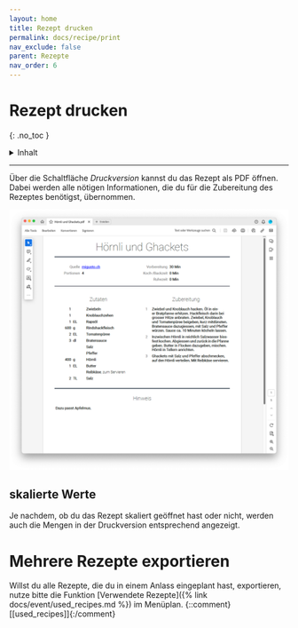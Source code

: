 ```yaml
---
layout: home
title: Rezept drucken
permalink: docs/recipe/print
nav_exclude: false
parent: Rezepte
nav_order: 6
---
```

# Rezept drucken
{: .no_toc }

<details markdown="block">
  <summary>
    Inhalt
  </summary>
  {: .text-delta }
- TOC
{:toc}
</details>

---

Über die Schaltfläche *Druckversion* kannst du das Rezept als PDF öffnen. Dabei werden alle nötigen Informationen, die du für die Zubereitung des Rezeptes benötigst, übernommen. 

![Rezept Druckversion](https://github.com/chuchipirat/chuchipirat.github.io/blob/main/docs/recipe/_images/recipe_print_version.png?raw=true)

## skalierte Werte

Je nachdem, ob du das Rezept skaliert geöffnet hast oder nicht, werden auch die Mengen in der Druckversion entsprechend angezeigt. 

# Mehrere Rezepte exportieren

Willst du alle Rezepte, die du in einem Anlass eingeplant hast, exportieren, nutze bitte die Funktion [Verwendete Rezepte]({% link docs/event/used_recipes.md %}) im Menüplan.
  {::comment}[[used_recipes]]{:/comment}